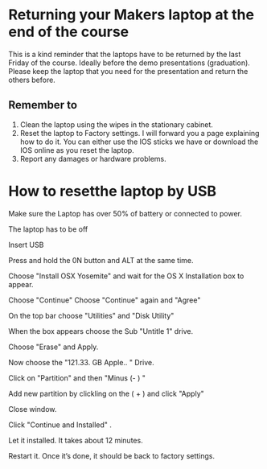 # Returning your Makers laptop at the end of the course

This is a kind reminder that the laptops have to be returned by the last Friday of the course.  Ideally before the demo presentations (graduation). Please keep the laptop that you need for the presentation and return the others before.

## Remember to

1. Clean the laptop using the wipes in the stationary cabinet.
2. Reset the laptop to Factory settings. I will forward you a page explaining how to do it. You can either use the IOS sticks we have or download the IOS online as you reset the laptop.
3. Report any damages or hardware problems.


# How to resetthe laptop by USB

Make sure the Laptop has over 50% of battery or connected to power.

The laptop has to be off

Insert USB

Press and hold the 0N button and ALT at the same time.

Choose "Install OSX Yosemite"  and wait for the OS X Installation box to appear.

Choose "Continue"
Choose "Continue" again and "Agree"

On the top bar choose "Utilities" and "Disk Utility"

When the box appears choose the  Sub "Untitle 1" drive.

Choose "Erase" and Apply.

Now choose the "121.33. GB Apple.. " Drive.

Click on "Partition" and then  "Minus (- ) "

Add new partition by clickling on the  ( + ) and click "Apply"

Close window.

Click "Continue and Installed" .

Let it installed. It takes about 12 minutes.

Restart it. Once it’s done, it should be back to factory settings.
